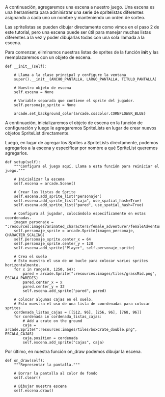 A continuación, agregaremos una escena a nuestro juego. Una escena es una herramienta para administrar una serie de spritelistas diferentes asignando a cada uno un nombre y manteniendo un orden de sorteo.

Las spritelistas se pueden dibujar directamente como vimos en el paso 2 de este tutorial, pero una escena puede ser útil para manejar muchas listas diferentes a la vez y poder dibujarlas todas con una sola llamada a la escena.

Para comenzar, eliminamos nuestras listas de sprites de la función __init__ y las reemplazaremos con un objeto de escena.

    def __init__(self):

        # Llama a la clase principal y configure la ventana
        super().__init__(ANCHO_PANTALLA, LARGO_PANTALLA, TITULO_PANTALLA)

        # Nuestro objeto de escena
        self.escena = None

        # Variable separada que contiene el sprite del jugador.
        self.personaje_sprite = None

        arcade.set_background_color(arcade.csscolor.CORNFLOWER_BLUE)

A continuación, inicializaremos el objeto de escena en la función de configuración y luego le agregaremos SpriteLists en lugar de crear nuevos objetos SpriteList directamente.

Luego, en lugar de agregar los Sprites a SpriteLists directamente, podemos agregarlos a la escena y especificar por nombre a qué SpriteList queremos agregarlos.

    def setup(self):
        """Configura el juego aquí. Llama a esta función para reiniciar el juego."""

        # Inicializar la escena
        self.escena = arcade.Scene()

        # Crear las listas de Sprite
        self.escena.add_sprite_list("personaje")
        self.escena.add_sprite_list("caja", use_spatial_hash=True)
        self.escena.add_sprite_list("pared", use_spatial_hash=True)

        # Configura al jugador, colocándolo específicamente en estas coordenadas.
        imagen_personaje = ":resources:images/animated_characters/female_adventurer/femaleAdventurer_idle.png"
        self.personaje_sprite = arcade.Sprite(imagen_personaje, CHARACTER_SCALING)
        self.personaje_sprite.center_x = 64
        self.personaje_sprite.center_y = 128
        self.escena.add_sprite("Player", self.personaje_sprite)

        # Crea el suelo
        # Esto muestra el uso de un bucle para colocar varios sprites horizontalmente.
        for x in range(0, 1250, 64):
            pared = arcade.Sprite(":resources:images/tiles/grassMid.png", ESCALA_PAREDES)
            pared.center_x = x
            pared.center_y = 32
            self.escena.add_sprite("pared", pared)

        # colocar algunas cajas en el suelo.
        # Esto muestra el uso de una lista de coordenadas para colocar sprites
        cordenada_listas_cajas = [[512, 96], [256, 96], [768, 96]]
        for cordenada in cordenada_listas_cajas:
            # Add a crate on the ground
            caja = arcade.Sprite(":resources:images/tiles/boxCrate_double.png", ESCALA_CAJAS)
            caja.position = cordenada
            self.escena.add_sprite("cajas", caja)

Por último, en nuestra función on_draw podemos dibujar la escena.

    def on_draw(self):
        """Representar la pantalla."""

        # Borrar la pantalla al color de fondo
        self.clear()

        # Dibujar nuestra escena
        self.escena.draw()